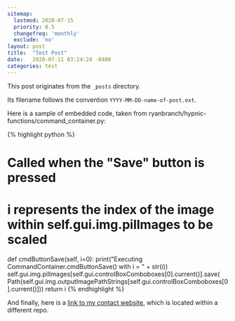 ```yaml
---
sitemap:
  lastmod: 2020-07-15
  priority: 0.5
  changefreq: 'monthly'
  exclude: 'no'
layout: post
title:  "Test Post"
date:   2020-07-11 03:24:24 -0400
categories: test
---
```

This post originates from the `_posts` directory.

Its filename follows the convention `YYYY-MM-DD-name-of-post.ext`.

Here is a sample of embedded code, taken from ryanbranch/hypnic-functions/command_container.py:

{% highlight python %}
# Called when the "Save" button is pressed
# i represents the index of the image within self.gui.img.pilImages to be scaled
def cmdButtonSave(self, i=0):
    print("Executing CommandContainer.cmdButtonSave() with i = " + str(i))
    self.gui.img.pilImages[self.gui.controlBoxComboboxes[0].current()].save(
        Path(self.gui.img.outputImagePathStrings[self.gui.controlBoxComboboxes[0].current()]))
    return i
{% endhighlight %}

And finally, here is a [link to my contact website][contact-url], which is located within a different repo.


[contact-url]: https://contact.ryanbran.ch/
